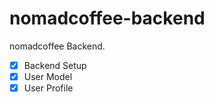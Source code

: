 # nomadcoffee-backend

nomadcoffee Backend.

- [x] Backend Setup
- [x] User Model
- [x] User Profile